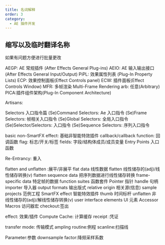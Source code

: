 ```yaml
---
title: 名词解释
order: 3
category:
  - AE 插件开发
---
```


## 缩写以及临时翻译名称

如果有问题方便进行批量更改

AEGP: AE 常规插件 (After Effects General Plug-ins)
AEIO: AE 输入输出接口 (After Effects General Input/Output)
PiPL: 效果属性列表 (Plug-In Property Lists)
ECP: 效果控制面板(Effect Controls panel)
ECW: 插件面板(Effect Controls Window)
MFR: 多帧渲染 Multi-Frame Rendering
arb: 任意(Arbitrary)
PICA:插件组件架构(Plug-In Component Architecture)

Artisans:

Selectors 入口指令篇
(Se)Command Selectors: Ae 入口指令
(Se)Frame Selectors: 帧相关入口指令
(Se)Global Selectors: 全局入口指令
(Se)Selector/Selectors: 入口指令
(Se)Sequence Selectors: 序列入口指令

basic non-SmartFX effect: 基础非智能特效插件
callback/callback function: 回调函数
flag: 标志/开关/标签
fields: 字段/结构体成员/成员变量
Entry Points 入口函数

Re-Entrancy: 重入

flatten and unflatten :展平/非展平
flat data 线性数据
flatten 线性储存的(adj)/线性储存转换(v)
flatten sequence data 把序列数据进行线性储存转换
frame-specific data 特定帧的数据
function suites 函数套件
Pointer 指针
handle 句柄
importer 导入器
output formats 输出版式
relative origin 相关源(信息)
sample projects 范例工程
SmartFX effect 智能特效插件
thumb 时间标杆
unflatten 非线性储存的(adj)/解线性储存转换(v)
user interface elements UI 元素
Accessor Macros 访问器宏
checkout:签出

effect: 效果/插件
Compute Cache: 计算缓存
receipt :凭证

transfer mode: 传输模式
ampling routine:例程
scanline:扫描线

Parameter:参数
downsample factor:降频采样系数
